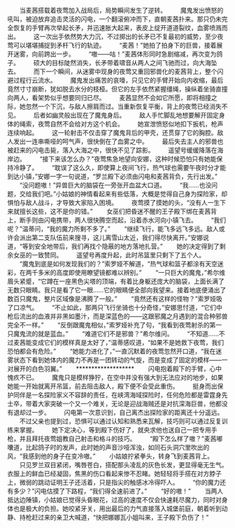 　　当麦茜搭载着夜莺加入战局后，局势瞬间发生了逆转。
　　魔鬼发出愤怒的吼叫，被迫放弃追击灵活的闪电，一个翻滚俯冲而下，直朝麦茜扑来。那只仍未完全恢复的手臂再次举起长矛，并迅速胀大起来，表皮上绽开道道裂纹，血雾喷溅而出。
　　这一次出手依然势大力沉，不过掷出的长矛已不复最初的威势，至少夜莺可以堪堪捕捉到矛杆飞行的轨迹。
　　“麦茜！”她拍了拍身下的巨兽，接着展开迷雾，向前跨出一步。
　　“嗷——咕！”麦茜体形同时急剧缩减，再次变为鸽子。
　　硕大的目标陡然消失，长矛带着啸音从两人之间飞驰而过，向大海坠去。
　　而下一个瞬间，从迷雾中现身的夜莺又重回邪兽化的麦茜背上，整个闪避过程行云流水。
　　魔鬼发出痛苦的哀嚎，只见它的手臂开始向内收缩，最后竟然寸寸崩断，犹如脱去水分的枝桠。但它的左手依然紧握缰绳，操纵着坐骑直撞向两人，看架势似乎想要同归已尽。
　　麦茜显然不会如它所愿，即将相撞之际，她忽然一个下沉，与敌人擦肩而过。当重新恢复平衡，背上的夜莺已经消失不见。
　　后者如幽灵般出现在了魔鬼身后。
　　敌人手忙脚乱地想要解开固定身体的绳索，夜莺自然不会给对方这个机会。
　　她宣泄愤怒似地扣下扳机，枪声连续响起。
　　这一轮射击不仅击穿了魔鬼背后的甲壳，还贯穿了它的胸腔。敌人发出一连串嘶哑的呵气声，很快倒在了血雾之中。
　　最后失去主人的邪兽也被赶来的闪电击毙，落入大海之中，很快不见了踪影。
　　遥望号缓缓降落在海岸边。
　　“接下来该怎么办？”夜莺焦急地望向安娜，这种时候恐怕只有她能保持冷静了。
　　“耽误了这么久，即使算上夜间飞行，热气球也需要午夜时分才能到达小镇，”安娜一字一句说道，“罗兰殿下必须由闪电和麦茜背负，先行出发。”
　　“没问题嗷！”异兽巨大的脑袋在一旁张开血盆大口道。
　　“我……也没问题，交给我们吧。”小姑娘的神情看起来有些低落，大概是觉得自己身为探险家，却惧怕与敌人战斗，才导致大家陷入困境。
　　夜莺摸了摸她的头，“没有人一生下来就擅长这些，这不是你的错。”
　　女巫们把昏迷不醒的王子殿下绑在麦茜背上，断手则由闪电携带，两人很快腾空而起，沿着赤水河向小镇飞去。
　　“我们呢？”温蒂问，“我的魔力所剩不多了。”
　　“继续飞行，能飞多远飞多远。敌人或许会派出第二支队伍前来搜寻，这儿离雪山太近，我们得尽快离开。”安娜说道，“等到安全地带后，我们再找个隐蔽的地方落地扎营。”
　　她的决定得到了剩余女巫的一致赞同。
　　遥望号再度升起，此时吊篮里只剩下了五个人。
　　“魔鬼到底是如何发现我们的？”索罗娅不解道，“热气球和篮子都涂有天空迷彩，在两千多米的高度即使用瞭望镜都难以辨别。”
　　“一只巨大的魔鬼，”希尔维眉头紧蹙，“它蹲在一座黑色尖塔的顶端，有着比身躯还庞大的脑袋，上面长满了无数只眼睛。我只是看了它一眼……它的眼睛便全部向我望来。接着地底便涌出了数百只魔鬼，整片区域像是沸腾了一般。”
　　“竟然还有这样的怪物？”索罗娅吸了口凉气。
　　“不止如此，那两只飞行坐骑也十分奇怪，”安娜思忖道，“它们中枪后流出的血液并非黑如墨汁，而是深蓝色的——这跟邪魔之月遇到的混合种邪兽完全不一样。”
　　“反倒跟魔鬼相似，”索罗娅补充了句，“我看到夜莺射杀的第一只魔鬼流的就是蓝血。”
　　“难道它们不是邪兽？”希尔维问。
　　“不知道……不过麦茜能变成它们的模样真是太好了，”温蒂感叹道，“如果不是她救下夜莺，我们恐怕都会有危险。”
　　“她能力进化了，”一直沉默着的夜莺忽然开口道，“我在迷雾状态下看到她体内的魔力不再是一团转动的气旋，而是变成了固定的模样——一对展开的白色羽翼。”
　　*******************
　　闪电抱着殿下的手臂，心中愧疚不已。
　　魔鬼只是模样狰狞，在空中并没有强大到无法应对的地步，如果她能一开始就离开吊篮，前去阻击敌人，殿下便不会受此重伤。
　　挺身而出保护同伴是一名探险家义不容辞的责任，在峡湾海域探险时，任何危险都是雷霆身先士卒，带着大家突破一个又一个难关，无论是迎战海贼还是对抗深海巨兽，他都没有退却过一步。
　　闪电第一次意识到，自己离杰出探险家的距离还十分遥远。
　　不过父亲也提到过，恐惧可以通过认知和熟悉来瓦解，技巧则可以通过反复训练来掌握。
　　她下定决心，等到殿下伤好了，就央求他也送自己一把专用手枪，并且拜托夜莺姐教自己射击和格斗的技巧。
　　“殿下怎么样了嗷？”麦茜嘟囔道，比起鸽子时的发声，此时她的声音沙哑浑浊，如同石头洞穴里吹出的风，“我感到他的身子在变冷嗷。”
　　小姑娘拧紧拳头，转身飞到麦茜背上。
　　只见罗兰双目紧闭，嘴唇苍白，搭配那头凌乱的灰色长发，更显得毫无生气。衣服上的鲜血已经凝固，焦黑的伤口看起来惨不忍睹。她轻轻将手搭在对方脖子上，微弱的跳动证明王子还活着，只是指尖的触感冰冷得吓人。
　　“你的魔力还有多少？”闪电估摸了下路程，“我们得全速前进了。”
　　“好的嗷！”
　　当两人抵达边陲镇，小姑娘已觉得头昏眼花，过高的速度不仅会快速耗尽魔力，同时对身体也是极大的负担。她咬紧牙关，用出最后的力气直接落入城堡前庭，朝着听到动静、持枪赶过来的亲卫大喊道，“快把娜娜瓦小姐叫来，王子殿下负伤了！”